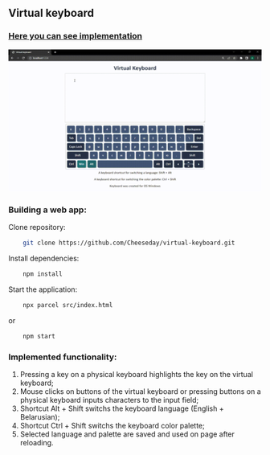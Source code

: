 ## Virtual keyboard

### [Here you can see implementation](https://cheeseday.github.io/virtual-keyboard/src/index.html)

<kbd>![screenshot](assets/program_work.gif)</kbd>

### Building a web app:

Clone repository:
```sh
    git clone https://github.com/Cheeseday/virtual-keyboard.git
```

Install dependencies:
```sh
    npm install
```

Start the application:
```sh
    npx parcel src/index.html
```

or

```sh
    npm start
``` 

### Implemented functionality:

1. Pressing a key on a physical keyboard highlights the key on the virtual keyboard;
2. Mouse clicks on buttons of the virtual keyboard or pressing buttons on a physical keyboard inputs characters to the input field;
3. Shortcut Alt + Shift switchs the keyboard language (English + Belarusian);
4. Shortcut Ctrl + Shift switchs the keyboard color palette;
5. Selected language and palette are saved and used on page after reloading.